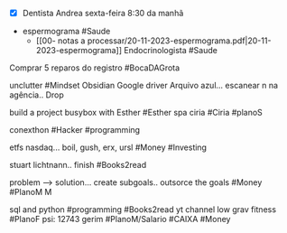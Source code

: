 - [x] Dentista Andrea sexta-feira 8:30 da manhã

- espermograma #Saude 
	- [[00- notas a processar/20-11-2023-espermograma.pdf|20-11-2023-espermograma]]
Endocrinologista #Saude 

Comprar 5 reparos do registro #BocaDAGrota 

unclutter #Mindset 
	Obsidian
	Google driver
	Arquivo azul...  escanear n na agência..  Drop



build a project busybox with Esther #Esther 
spa ciria #Ciria #planoS 

conexthon #Hacker #programming 

etfs nasdaq... boil, gush, erx, ursl #Money #Investing

stuart lichtnann.. finish #Books2read 

problem -->  solution... create subgoals.. outsorce the goals #Money #PlanoM M

sql and python #programming #Books2read 
yt channel low grav fitness #PlanoF 
psi: 12743 gerim #PlanoM/Salario #CAIXA #Money 
